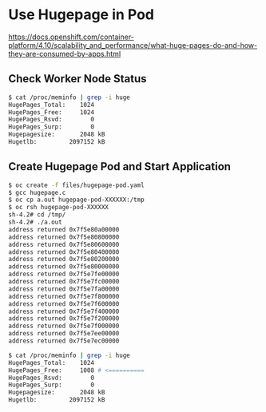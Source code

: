 # Use Hugepage in Pod

<https://docs.openshift.com/container-platform/4.10/scalability_and_performance/what-huge-pages-do-and-how-they-are-consumed-by-apps.html>

## Check Worker Node Status

```bash
$ cat /proc/meminfo | grep -i huge
HugePages_Total:    1024
HugePages_Free:     1024
HugePages_Rsvd:        0
HugePages_Surp:        0
Hugepagesize:       2048 kB
Hugetlb:         2097152 kB
```

## Create Hugepage Pod and Start Application

```bash
$ oc create -f files/hugepage-pod.yaml
$ gcc hugepage.c
$ oc cp a.out hugepage-pod-XXXXXX:/tmp
$ oc rsh hugepage-pod-XXXXXX
sh-4.2# cd /tmp/
sh-4.2# ./a.out
address returned 0x7f5e80a00000
address returned 0x7f5e80800000
address returned 0x7f5e80600000
address returned 0x7f5e80400000
address returned 0x7f5e80200000
address returned 0x7f5e80000000
address returned 0x7f5e7fe00000
address returned 0x7f5e7fc00000
address returned 0x7f5e7fa00000
address returned 0x7f5e7f800000
address returned 0x7f5e7f600000
address returned 0x7f5e7f400000
address returned 0x7f5e7f200000
address returned 0x7f5e7f000000
address returned 0x7f5e7ee00000
address returned 0x7f5e7ec00000

$ cat /proc/meminfo | grep -i huge
HugePages_Total:    1024
HugePages_Free:     1008 # <==========
HugePages_Rsvd:        0
HugePages_Surp:        0
Hugepagesize:       2048 kB
Hugetlb:         2097152 kB
```
